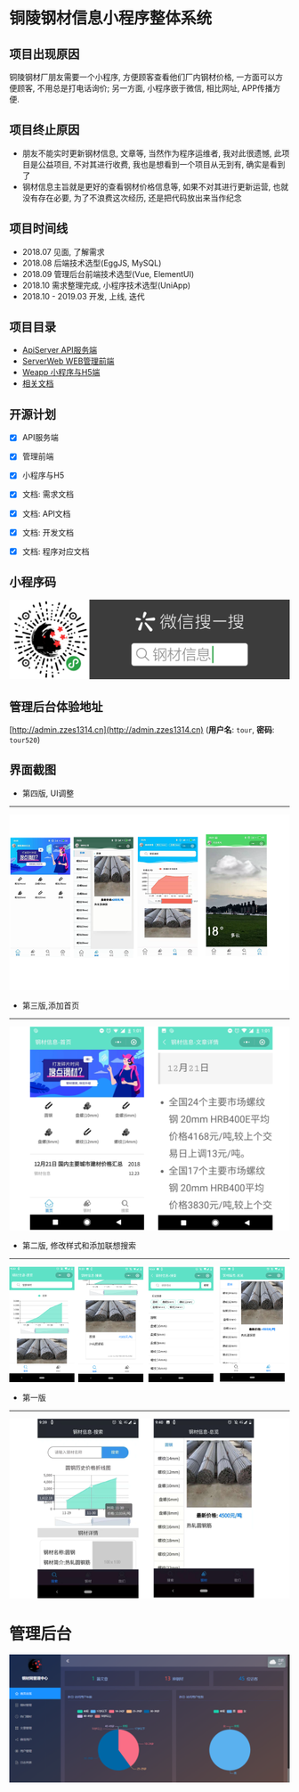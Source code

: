 # 铜陵钢材信息小程序整体系统

## 项目出现原因
铜陵钢材厂朋友需要一个小程序, 方便顾客查看他们厂内钢材价格, 一方面可以方便顾客, 不用总是打电话询价; 另一方面, 小程序嵌于微信, 相比网址, APP传播方便.

## 项目终止原因

 - 朋友不能实时更新钢材信息, 文章等, 当然作为程序运维者, 我对此很遗憾, 此项目是公益项目, 不对其进行收费, 我也是想看到一个项目从无到有, 确实是看到了
 - 钢材信息主旨就是更好的查看钢材价格信息等, 如果不对其进行更新运营, 也就没有存在必要, 为了不浪费这次经历, 还是把代码放出来当作纪念
 
## 项目时间线
 
 - 2018.07 见面, 了解需求
 - 2018.08 后端技术选型(EggJS, MySQL)
 - 2018.09 管理后台前端技术选型(Vue, ElementUI)
 - 2018.10 需求整理完成, 小程序技术选型(UniApp)
 - 2018.10 - 2019.03 开发, 上线, 迭代

## 项目目录

 - [ApiServer         API服务端](https://github.com/klren0312/ironInfoWeapp/tree/master/ApiServer)
 - [ServerWeb         WEB管理前端](https://github.com/klren0312/ironInfoWeapp/tree/master/ServerWeb)
 - [Weapp             小程序与H5端](https://github.com/klren0312/ironInfoWeapp/tree/master/Weapp)
 - [相关文档](https://github.com/klren0312/ironInfoWeapp/tree/master/doc)

## 开源计划

* [x] API服务端  
* [x] 管理前端
* [x] 小程序与H5
* [x] 文档: 需求文档 
* [x] 文档: API文档 
* [x] 文档: 开发文档 
* [x] 文档: 程序对应文档


## 小程序码
![](./Weapp/img/weapp.png)

## 管理后台体验地址
[http://admin.zzes1314.cn](http://admin.zzes1314.cn)
(**用户名**: `tour`,  **密码**: `tour520`)

## 界面截图

 - 第四版, UI调整
---
![](./Weapp/img/4.png)
 - 第三版,添加首页
---
![](./Weapp/img/3.png)
 - 第二版, 修改样式和添加联想搜索
---
![](./Weapp/img/2.png)
 - 第一版
---
![](./Weapp/img/1.png)

# 管理后台
![](./Weapp/img/backend.png)
